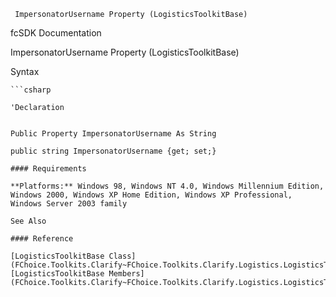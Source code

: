 ﻿     ImpersonatorUsername Property (LogisticsToolkitBase)                                                   

fcSDK Documentation

ImpersonatorUsername Property (LogisticsToolkitBase)

Syntax

```vbnet
```csharp

'Declaration
 

Public Property ImpersonatorUsername As String

public string ImpersonatorUsername {get; set;}

#### Requirements

**Platforms:** Windows 98, Windows NT 4.0, Windows Millennium Edition, Windows 2000, Windows XP Home Edition, Windows XP Professional, Windows Server 2003 family

See Also

#### Reference

[LogisticsToolkitBase Class](FChoice.Toolkits.Clarify~FChoice.Toolkits.Clarify.Logistics.LogisticsToolkitBase.md)  
[LogisticsToolkitBase Members](FChoice.Toolkits.Clarify~FChoice.Toolkits.Clarify.Logistics.LogisticsToolkitBase_members.md)